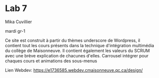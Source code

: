 # Lab 7

Mika Cuvillier

mardi gr-1

Ce site est construit à partir du thèmes underscore de Wordpress, il contient tout les
cours présents dans la technique d'intégration multimédia du collège de Maisonneuve. Il
contient également les valeurs du SCRUM avec une brève explication de chacunes d'elles.
Carrousel intégrer pour chaques cours et animations des sous-menus

Lien Webdev: https://e1736585.webdev.cmaisonneuve.qc.ca/design/
